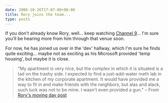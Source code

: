 ```yaml
---
date: 2006-10-26T17:07:00+00:00
title: Rory joins the team...
type: posts
---
```

If you don't already know Rory, well... keep watching [Channel 9](http://channel9.msdn.com/)... I'm sure you'll be hearing more from him through that venue soon.

For now, he has joined us over in the 'dev' hallway, which I'm sure he finds quite exciting... maybe not as exciting as his Microsoft provided 'temp housing', but maybe it is close.

> "My apartment is very nice, but the complex in which it is situated is a tad on the trashy side. I expected to find a just-add-water meth lab in the kitchen of my corporate apartment. It would have provided me a way to fit in and make friends with the neighbors, but alas and alack, such luck was not to be mine. I wasn't even provided a gun." – From [Rory's moving day post](http://neopoleon.com/home/blogs/neo/archive/2006/10/19/22315.aspx)
